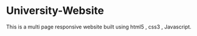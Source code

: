 # University-Website
This is a multi page responsive website built using html5 , css3 , Javascript.
